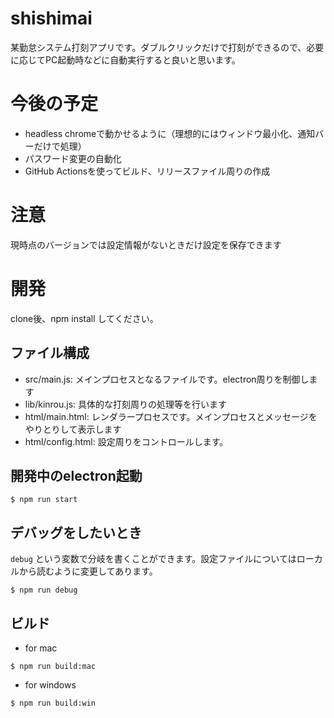 # shishimai

某勤怠システム打刻アプリです。ダブルクリックだけで打刻ができるので、必要に応じてPC起動時などに自動実行すると良いと思います。

# 今後の予定

- headless chromeで動かせるように（理想的にはウィンドウ最小化、通知バーだけで処理）
- パスワード変更の自動化
- GitHub Actionsを使ってビルド、リリースファイル周りの作成

# 注意

現時点のバージョンでは設定情報がないときだけ設定を保存できます

# 開発

clone後、npm install してください。

## ファイル構成

- src/main.js: メインプロセスとなるファイルです。electron周りを制御します
- lib/kinrou.js: 具体的な打刻周りの処理等を行います
- html/main.html: レンダラープロセスです。メインプロセスとメッセージをやりとりして表示します
- html/config.html: 設定周りをコントロールします。

## 開発中のelectron起動

```
$ npm run start
```

## デバッグをしたいとき

`debug` という変数で分岐を書くことができます。設定ファイルについてはローカルから読むように変更してあります。

```
$ npm run debug
```

## ビルド

- for mac

```
$ npm run build:mac
```

- for windows

```
$ npm run build:win
```

